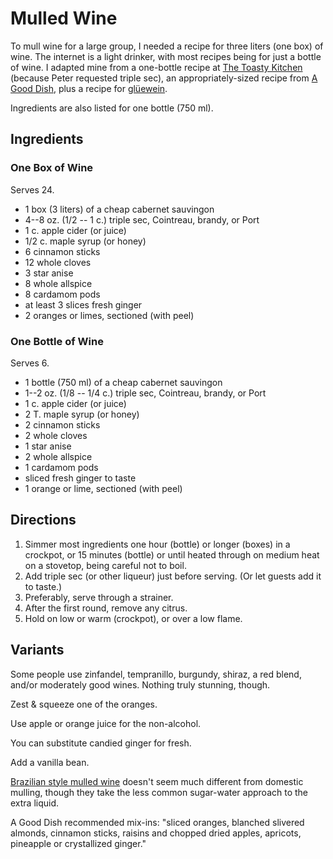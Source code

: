 [crockpot]: ../indices/crockpot.html

# Mulled Wine

To mull wine for a large group, I needed a recipe for three liters (one box) of wine.  The internet is a light drinker, with most recipes being for just a bottle of wine.  I adapted mine from a one-bottle recipe at [The Toasty Kitchen](https://thetoastykitchen.com/slow-cooker-mulled-wine/) (because Peter requested triple sec), an appropriately-sized recipe from [A Good Dish](http://www.agooddish.com/?p=1449), plus a recipe for [glüewein](https://foodcombo.com/recipe/117834/gluhwein-mulled-wine).

Ingredients are also listed for one bottle (750 ml).

## Ingredients

### One Box of Wine

Serves 24.

* 1 box (3 liters) of a cheap cabernet sauvingon
* 4--8 oz. (1/2 -- 1 c.) triple sec, Cointreau, brandy, or Port
* 1 c. apple cider (or juice)
* 1/2 c. maple syrup (or honey)
* 6 cinnamon sticks
* 12 whole cloves
* 3 star anise
* 8 whole allspice
* 8 cardamom pods
* at least 3 slices fresh ginger
* 2 oranges or limes, sectioned (with peel)

### One Bottle of Wine

Serves 6.

* 1 bottle (750 ml) of a cheap cabernet sauvingon
* 1--2 oz. (1/8 -- 1/4 c.) triple sec, Cointreau, brandy, or Port
* 1 c. apple cider (or juice)
* 2 T. maple syrup (or honey)
* 2 cinnamon sticks
* 2 whole cloves
* 1 star anise
* 2 whole allspice
* 1 cardamom pods
* sliced fresh ginger to taste
* 1 orange or lime, sectioned (with peel)

## Directions

1. Simmer most ingredients one hour (bottle) or longer (boxes) in a crockpot, or 15 minutes (bottle) or until heated through on medium heat on a stovetop, being careful not to boil.
2. Add triple sec (or other liqueur) just before serving.  (Or let guests add it to taste.)
3. Preferably, serve through a strainer.
4. After the first round, remove any citrus.
5. Hold on low or warm (crockpot), or over a low flame.

## Variants

Some people use zinfandel, tempranillo, burgundy, shiraz, a red blend, and/or moderately good wines.  Nothing truly stunning, though.

Zest & squeeze one of the oranges.

Use apple or orange juice for the non-alcohol.

You can substitute candied ginger for fresh.

Add a vanilla bean.

[Brazilian style mulled wine](https://texasdebrazil.com/churrasco-recipes/brazilian-mulled-wine-recipe-quentao-de-vinho/) doesn't seem much different from domestic mulling, though they take the less common sugar-water approach to the extra liquid.

A Good Dish recommended mix-ins: "sliced oranges, blanched slivered almonds, cinnamon sticks, raisins and chopped dried apples, apricots, pineapple or crystallized ginger."

